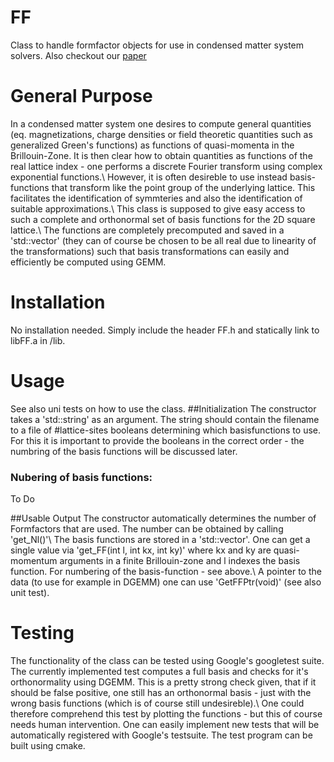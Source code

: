 # FF
Class to handle formfactor objects for use in condensed matter system solvers.
Also checkout our [paper](https://journals.aps.org/prb/abstract/10.1103/PhysRevB.98.075143)

# General Purpose
In a condensed matter system one desires to compute general quantities (eq. magnetizations, charge densities or field theoretic quantities such as generalized Green's functions) as functions of quasi-momenta in the Brillouin-Zone.
It is then clear how to obtain quantities as functions of the real lattice index - one performs a discrete Fourier transform using complex exponential functions.\\
However, it is often desireble to use instead basis-functions that transform like the point group of the underlying lattice.
This facilitates the identification of symmteries and also the identification of suitable approximations.\\
This class is supposed to give easy access to such a complete and orthonormal set of basis functions for the 2D square lattice.\\
The functions are completely precomputed and saved in a 'std::vector<double>' (they can of course be chosen to be all real due to linearity of the transformations) such that basis transformations can easily and efficiently be computed using GEMM.

# Installation
No installation needed.
Simply include the header FF.h and statically link to libFF.a in /lib.

# Usage
See also uni tests on how to use the class.
##Initialization
The constructor takes a 'std::string' as an argument. 
The string should contain the filename to a file of #lattice-sites booleans determining which basisfunctions to use.
For this it is important to provide the booleans in the correct order - the numbring of the basis functions will be discussed later.
### Nubering of basis functions:
To Do

##Usable Output
The constructor automatically determines the number of Formfactors that are used.
The number can be obtained by calling 'get_Nl()'\\
The basis functions are stored in a 'std::vector<double>'.
One can get a single value via 'get_FF(int l, int kx, int ky)' where kx and ky are quasi-momentum arguments in a finite Brillouin-zone and l indexes the basis function.
For numbering of the basis-function - see above.\\
A pointer to the data (to use for example in DGEMM) one can use 'GetFFPtr(void)' (see also unit test).


# Testing
The functionality of the class can be tested using Google's googletest suite.
The currently implemented test computes a full basis and checks for it's orthonormality using DGEMM.
This is a pretty strong check given, that if it should be false positive, one still has an orthonormal basis - just with the wrong basis functions (which is of course still undesireble).\\
One could therefore comprehend this test by plotting the functions - but this of course needs human intervention.
One can easily implement new tests that will be automatically registered with Google's testsuite.
The test program can be built using cmake.
